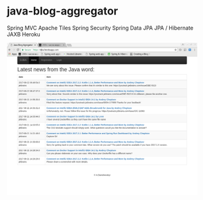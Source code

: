 # java-blog-aggregator

Spring MVC
Apache Tiles 
Spring Security
Spring Data JPA 
JPA / Hibernate 
JAXB 
Heroku

![alt text](https://github.com/danishevskiy/java-blog-aggregator/blob/master/Screenshot%20from%202017-08-22%2016-30-00.png)